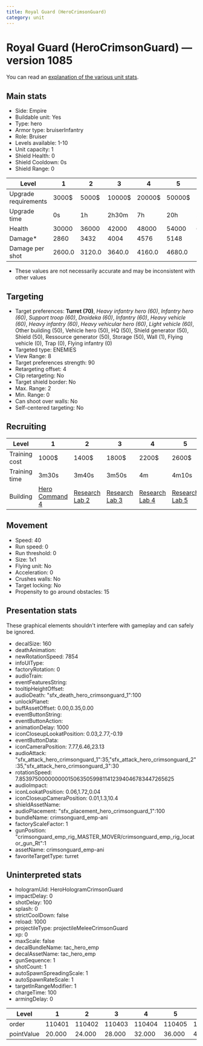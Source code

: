 ```yaml
---
title: Royal Guard (HeroCrimsonGuard)
category: unit
---
```


# Royal Guard (HeroCrimsonGuard) — version 1085

You can read an [explanation  of the various unit stats](unitexplained.md).

## Main stats

  * Side: Empire
  * Buildable unit: Yes
  * Type: hero
  * Armor type: bruiserInfantry
  * Role: Bruiser
  * Levels available: 1-10
  * Unit capacity: 1
  * Shield Health: 0
  * Shield Cooldown: 0s
  * Shield Range: 0

|Level               |1     |2     |3     |4     |5     |6      |7      |8      |9       |10      |
|--------------------|------|------|------|------|------|-------|-------|-------|--------|--------|
|Upgrade requirements|3000$ |5000$ |10000$|20000$|50000$|135000$|225000$|450000$|1500000$|2500000$|
|Upgrade time        |0s    |1h    |2h30m |7h    |20h   |2d12h  |4d     |6d     |1w1d    |1w5d    |
|Health              |30000 |36000 |42000 |48000 |54000 |60000  |66000  |72000  |78000   |90000   |
|Damage*             |2860  |3432  |4004  |4576  |5148  |5720   |6292   |6864   |7436    |8580    |
|Damage per shot     |2600.0|3120.0|3640.0|4160.0|4680.0|5200.0 |5720.0 |6240.0 |6760.0  |7800.0  |

* These values are not necessarily accurate and may be inconsistent with other values

## Targeting

  * Target preferences: **Turret (70)**, _Heavy infantry hero (60)_, _Infantry hero (60)_, _Support troop (60)_, _Droideka (60)_, _Infantry (60)_, _Heavy vehicle (60)_, _Heavy infantry (60)_, _Heavy vehicular hero (60)_, _Light vehicle (60)_, Other building (50), Vehicle hero (50), HQ (50), Shield generator (50), Shield (50), Ressource generator (50), Storage (50), Wall (1), Flying vehicle (0), Trap (0), Flying infantry (0)
  * Targeted type: ENEMIES
  * View Range: 8
  * Target preferences strength: 90
  * Retargeting offset: 4
  * Clip retargeting: No
  * Target shield border: No
  * Max. Range: 2
  * Min. Range: 0
  * Can shoot over walls: No
  * Self-centered targeting: No

## Recruiting

|Level        |1                                           |2                                      |3                                      |4                                      |5                                      |6                                      |7                                      |8                                      |9                                      |10                                      |
|-------------|--------------------------------------------|---------------------------------------|---------------------------------------|---------------------------------------|---------------------------------------|---------------------------------------|---------------------------------------|---------------------------------------|---------------------------------------|----------------------------------------|
|Training cost|1000$                                       |1400$                                  |1800$                                  |2200$                                  |2600$                                  |3000$                                  |3400$                                  |4000$                                  |4200$                                  |4600$                                   |
|Training time|3m30s                                       |3m40s                                  |3m50s                                  |4m                                     |4m10s                                  |4m20s                                  |4m30s                                  |9m20s                                  |9m40s                                  |10m                                     |
|Building     |[Hero Command 4](empireTacticalCommand.html)|[Research Lab 2](empireOffenseLab.html)|[Research Lab 3](empireOffenseLab.html)|[Research Lab 4](empireOffenseLab.html)|[Research Lab 5](empireOffenseLab.html)|[Research Lab 6](empireOffenseLab.html)|[Research Lab 7](empireOffenseLab.html)|[Research Lab 8](empireOffenseLab.html)|[Research Lab 9](empireOffenseLab.html)|[Research Lab 10](empireOffenseLab.html)|

## Movement

  * Speed: 40
  * Run speed: 0
  * Run threshold: 0
  * Size: 1x1
  * Flying unit: No
  * Acceleration: 0
  * Crushes walls: No
  * Target locking: No
  * Propensity to go around obstacles: 15

## Presentation stats

These graphical elements shouldn't interfere with gameplay and can safely be ignored.

  * decalSize: 160
  * deathAnimation: 
  * newRotationSpeed: 7854
  * infoUIType: 
  * factoryRotation: 0
  * audioTrain: 
  * eventFeaturesString: 
  * tooltipHeightOffset: 
  * audioDeath: "sfx_death_hero_crimsonguard_1":100
  * unlockPlanet: 
  * buffAssetOffset: 0.00,0.35,0.00
  * eventButtonString: 
  * eventButtonAction: 
  * animationDelay: 1000
  * iconCloseupLookatPosition: 0.03,2.77,-0.19
  * eventButtonData: 
  * iconCameraPosition: 7.77,6.46,23.13
  * audioAttack: "sfx_attack_hero_crimsonguard_1":35,"sfx_attack_hero_crimsonguard_2":35,"sfx_attack_hero_crimsonguard_3":30
  * rotationSpeed: 7.8539750000000001506350599811412394046783447265625
  * audioImpact: 
  * iconLookatPosition: 0.06,1.72,0.04
  * iconCloseupCameraPosition: 0.01,1.3,10.4
  * shieldAssetName: 
  * audioPlacement: "sfx_placement_hero_crimsonguard_1":100
  * bundleName: crimsonguard_emp-ani
  * factoryScaleFactor: 1
  * gunPosition: "crimsonguard_emp_rig_MASTER_MOVER/crimsonguard_emp_rig_locator_gun_Rt":1
  * assetName: crimsonguard_emp-ani
  * favoriteTargetType: turret

## Uninterpreted stats

  * hologramUid: HeroHologramCrimsonGuard
  * impactDelay: 0
  * shotDelay: 100
  * splash: 0
  * strictCoolDown: false
  * reload: 1000
  * projectileType: projectileMeleeCrimsonGuard
  * xp: 0
  * maxScale: false
  * decalBundleName: tac_hero_emp
  * decalAssetName: tac_hero_emp
  * gunSequence: 1
  * shotCount: 1
  * autoSpawnSpreadingScale: 1
  * autoSpawnRateScale: 1
  * targetInRangeModifier: 1
  * chargeTime: 100
  * armingDelay: 0

|Level     |1     |2     |3     |4     |5     |6     |7     |8     |9     |10    |
|----------|------|------|------|------|------|------|------|------|------|------|
|order     |110401|110402|110403|110404|110405|110406|110407|110408|110409|110410|
|pointValue|20.000|24.000|28.000|32.000|36.000|40.000|44.000|48.000|52.000|60.000|


